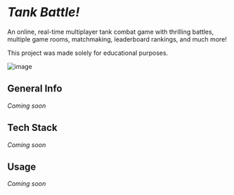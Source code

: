 # _Tank Battle!_

An online, real-time multiplayer tank combat game with thrilling battles, multiple game rooms, matchmaking, leaderboard rankings, and much more!

This project was made solely for educational purposes.

![image](https://media.discordapp.net/attachments/760252264723644426/837088289374732378/unknown.png?width=800&height=400)


## General Info

_Coming soon_

## Tech Stack

_Coming soon_

## Usage

_Coming soon_

